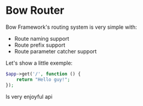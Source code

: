 # Bow Router

Bow Framework's routing system is very simple with:

- Route naming support
- Route prefix support
- Route parameter catcher support

Let's show a little exemple:

```php
$app->get('/', function () {
    return "Hello guy!";
});
```

Is very enjoyful api
